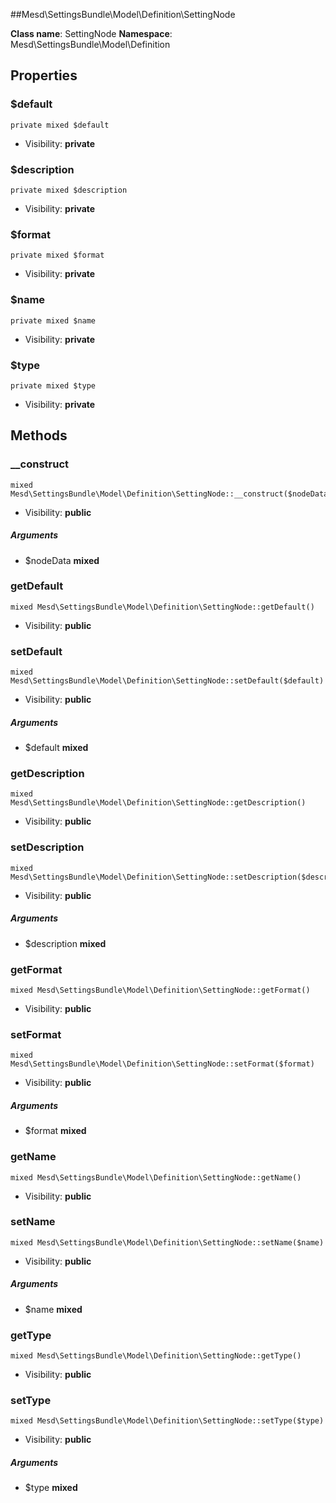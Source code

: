 ##Mesd\SettingsBundle\Model\Definition\SettingNode






**Class name**: SettingNode
**Namespace**: Mesd\SettingsBundle\Model\Definition





Properties
----------


### $default

    private mixed $default





* Visibility: **private**


### $description

    private mixed $description





* Visibility: **private**


### $format

    private mixed $format





* Visibility: **private**


### $name

    private mixed $name





* Visibility: **private**


### $type

    private mixed $type





* Visibility: **private**


Methods
-------


### __construct

    mixed Mesd\SettingsBundle\Model\Definition\SettingNode::__construct($nodeData)





* Visibility: **public**


##### Arguments
* $nodeData **mixed**



### getDefault

    mixed Mesd\SettingsBundle\Model\Definition\SettingNode::getDefault()





* Visibility: **public**




### setDefault

    mixed Mesd\SettingsBundle\Model\Definition\SettingNode::setDefault($default)





* Visibility: **public**


##### Arguments
* $default **mixed**



### getDescription

    mixed Mesd\SettingsBundle\Model\Definition\SettingNode::getDescription()





* Visibility: **public**




### setDescription

    mixed Mesd\SettingsBundle\Model\Definition\SettingNode::setDescription($description)





* Visibility: **public**


##### Arguments
* $description **mixed**



### getFormat

    mixed Mesd\SettingsBundle\Model\Definition\SettingNode::getFormat()





* Visibility: **public**




### setFormat

    mixed Mesd\SettingsBundle\Model\Definition\SettingNode::setFormat($format)





* Visibility: **public**


##### Arguments
* $format **mixed**



### getName

    mixed Mesd\SettingsBundle\Model\Definition\SettingNode::getName()





* Visibility: **public**




### setName

    mixed Mesd\SettingsBundle\Model\Definition\SettingNode::setName($name)





* Visibility: **public**


##### Arguments
* $name **mixed**



### getType

    mixed Mesd\SettingsBundle\Model\Definition\SettingNode::getType()





* Visibility: **public**




### setType

    mixed Mesd\SettingsBundle\Model\Definition\SettingNode::setType($type)





* Visibility: **public**


##### Arguments
* $type **mixed**


